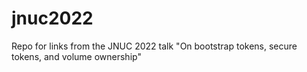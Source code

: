# jnuc2022
Repo for links from the JNUC 2022 talk "On bootstrap tokens, secure tokens, and volume ownership"
